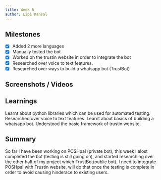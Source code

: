 ```yaml
---
title: Week 5
author: Lipi Kansal
---
```


## Milestones
- [x] Added 2 more languages
- [x] Manually tested the bot
- [x] Worked on the trustin website in order to integrate the bot
- [x] Researched over voice to text features.
- [x] Researched over ways to build a whatsapp bot (TrustBot)

## Screenshots / Videos 


## Learnings
Learnt about python libraries which can be used for automated testing. Researched over voice to text features. Learnt about basics of building a whatsapp bot. Understood the basic framework of trustin website.

## Summary
So far I have been working on POSHpal (private bot), this week I alost completed the bot (testing is still going on), and started researching over the other half of my project which TrustBot(public bot). I need to integrate POSHpal with Trustin website, will do that once the testing is complete in order to avoid causing hinderace to existing users.